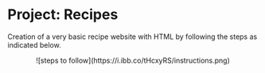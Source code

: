 # Project: Recipes
Creation of a very basic recipe website with HTML by following the steps as indicated below.

<p align="center">
![steps to follow](https://i.ibb.co/tHcxyRS/instructions.png)
</p>